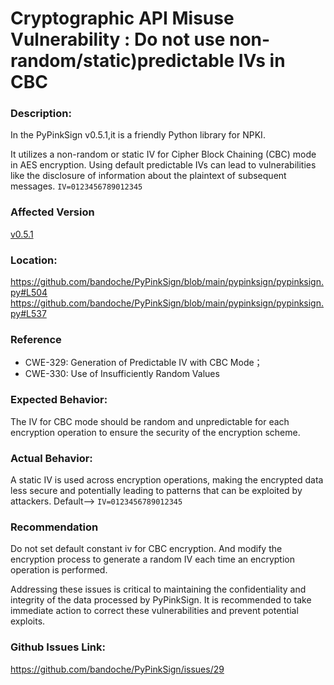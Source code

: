 # Cryptographic API Misuse Vulnerability : Do not use non-random/static)predictable IVs in CBC



### Description:

In the PyPinkSign v0.5.1,it is a friendly Python library for NPKI.

It utilizes a non-random or static IV for Cipher Block Chaining (CBC) mode in AES encryption. Using default predictable IVs can lead to vulnerabilities like the disclosure of information about the plaintext of subsequent messages.   `IV=0123456789012345`

### Affected Version

[v0.5.1](https://github.com/bandoche/PyPinkSign/releases/tag/v0.5.1)

### Location:

https://github.com/bandoche/PyPinkSign/blob/main/pypinksign/pypinksign.py#L504
https://github.com/bandoche/PyPinkSign/blob/main/pypinksign/pypinksign.py#L537

### Reference

- CWE-329: Generation of Predictable IV with CBC Mode；
- CWE-330: Use of Insufficiently Random Values

### Expected Behavior:

The IV for CBC mode should be random and unpredictable for each encryption operation to ensure the security of the encryption scheme.

### Actual Behavior:

A static IV is used across encryption operations, making the encrypted data less secure and potentially leading to patterns that can be exploited by attackers. Default-->  `IV=0123456789012345`

### Recommendation

Do not set default constant iv for CBC encryption. And modify the encryption process to generate a random IV each time an encryption operation is performed.



Addressing these issues is critical to maintaining the confidentiality and integrity of the data processed by PyPinkSign. It is recommended to take immediate action to correct these vulnerabilities and prevent potential exploits.



### Github Issues Link:

https://github.com/bandoche/PyPinkSign/issues/29

